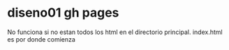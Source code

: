# diseno01 gh pages
No funciona si no estan todos los html en el directorio principal. index.html es por donde comienza 
